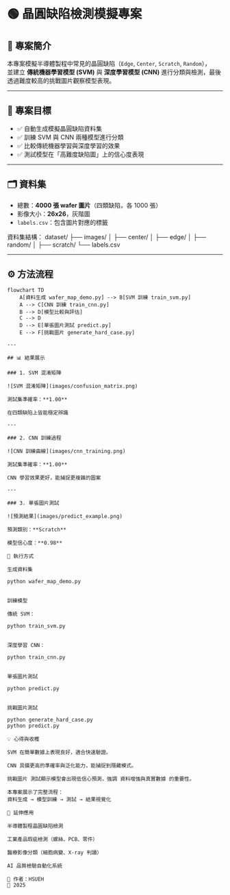 # 🟢 晶圓缺陷檢測模擬專案

## 📌 專案簡介
本專案模擬半導體製程中常見的晶圓缺陷（`Edge`, `Center`, `Scratch`, `Random`），  
並建立 **傳統機器學習模型 (SVM)** 與 **深度學習模型 (CNN)** 進行分類與檢測，最後透過難度較高的挑戰圖片觀察模型表現。

---

## 🎯 專案目標
- ✅ 自動生成模擬晶圓缺陷資料集  
- ✅ 訓練 SVM 與 CNN 兩種模型進行分類  
- ✅ 比較傳統機器學習與深度學習的效果  
- ✅ 測試模型在「高難度缺陷圖」上的信心度表現  

---

## 🗂️ 資料集
- 總數：**4000 張 wafer 圖片**（四類缺陷，各 1000 張）  
- 影像大小：**26x26**，灰階圖  
- `labels.csv`：包含圖片對應的標籤  

資料集結構：
dataset/
├── images/
│ ├── center/
│ ├── edge/
│ ├── random/
│ ├── scratch/
└── labels.csv

---

## ⚙️ 方法流程

```mermaid
flowchart TD
    A[資料生成 wafer_map_demo.py] --> B[SVM 訓練 train_svm.py]
    A --> C[CNN 訓練 train_cnn.py]
    B --> D[模型比較與評估]
    C --> D
    D --> E[單張圖片測試 predict.py]
    E --> F[挑戰圖片 generate_hard_case.py]

---

## 📊 結果展示

### 1. SVM 混淆矩陣

![SVM 混淆矩陣](images/confusion_matrix.png)

測試集準確率：**1.00**

在四類缺陷上皆能穩定辨識

---

### 2. CNN 訓練過程

![CNN 訓練曲線](images/cnn_training.png)

測試集準確率：**1.00**

CNN 學習效果更好，能捕捉更複雜的圖案

---

### 3. 單張圖片測試

![預測結果](images/predict_example.png)

預測類別：**Scratch**

模型信心度：**0.98**

🚀 執行方式

生成資料集

python wafer_map_demo.py


訓練模型

傳統 SVM：

python train_svm.py


深度學習 CNN：

python train_cnn.py


單張圖片測試

python predict.py


挑戰圖片測試

python generate_hard_case.py
python predict.py

💡 心得與收穫

SVM 在簡單數據上表現良好，適合快速驗證。

CNN 具備更高的準確率與泛化能力，能捕捉到隱藏模式。

挑戰圖片 測試顯示模型會出現低信心預測，強調 資料增強與真實數據 的重要性。

本專案展示了完整流程：
資料生成 → 模型訓練 → 測試 → 結果視覺化

🔮 延伸應用

半導體製程晶圓缺陷檢測

工業產品瑕疵檢測（螺絲、PCB、零件）

醫療影像分類（細胞病變、X-ray 判讀）

AI 品質檢驗自動化系統

📌 作者：HSUEH
📅 2025
